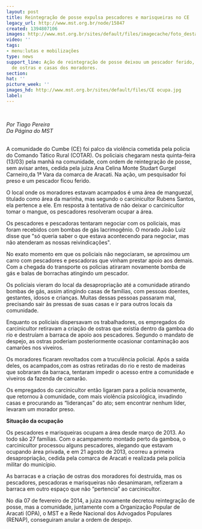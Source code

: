 ```yaml
---
layout: post
title: Reintegração de posse expulsa pescadores e marisqueiras no CE
legacy_url: http://www.mst.org.br/node/15847
created: 1394807106
images: http://www.mst.org.br/sites/default/files/imagecache/foto_destaque/CE ocupa.jpg
video: ''
tags:
- menu:lutas e mobilizações
type: news
support_line: Ação de reintegração de posse deixou um pescador ferido, destruiu criação
  de ostras e casas dos moradores.
section: 
hat: ''
picture_week: ''
images_hd: http://www.mst.org.br/sites/default/files/CE ocupa.jpg
label: 
---
```

<p>&nbsp;</p><p><em>Por Tiago Pereira<br>Da Página do MST</em></p><p><br>A comunidade do Cumbe (CE) foi palco da violência cometida pela policia do Comando Tático Rural (COTAR). Os policiais chegaram nesta quinta-feira (13/03) pela manhã na comunidade, com ordem de reintegração de posse, sem avisar antes, cedida pela juíza Ana Celina Monte Studart Gurgel Carneiro,da 1ª Vara da comarca de Aracati. Na ação, um pesquisador foi preso e um pescador ficou ferido.</p><p>O local onde os moradores estavam acampados é uma área de manguezal, titulado como área da marinha, mas segundo o carcinicultor Rubens Santos, ela pertence a ele. Em resposta à tentativa de não deixar o carcinicultor tomar o mangue, os pescadores resolveram ocupar a área.</p><p>Os pescadores e pescadoras tentaram negociar com os policiais, mas foram recebidos com bombas de gás lacrimogênio. O morado João Luiz disse que "só queria saber o que estava acontecendo para negociar, mas não atenderam as nossas reivindicações".</p><p>No exato momento em que os policiais não negociaram, se aproximou um carro com pescadores e pescadoras que vinham prestar apoio aos demais. Com a chegada do transporte os policias atiraram novamente bomba de gás e balas de borrachas atingindo um pescador.</p><p>Os policiais vieram do local da desapropriação até a comunidade atirando bombas de gás, assim atingindo casas de famílias, com pessoas doentes, gestantes, idosos e crianças. Muitas dessas pessoas passaram mal, precisando sair às pressas de suas casas e ir para outros locais da comunidade.</p><p>Enquanto os policiais dispersavam os trabalhadores, os empregados do carcinicultor retiravam a criação de ostras que existia dentro da gamboa do rio e destruíam a barraca de apoio aos pescadores. Segundo o mandato de despejo, as ostras poderiam posteriormente ocasionar contaminação aos camarões nos viveiros.</p><p>Os moradores ficaram revoltados com a truculência policial. Após a saída deles, os acampados,com as ostras retiradas do rio e resto de madeiras que sobraram da barraca, tentaram impedir o acesso entre a comunidade e viveiros da fazenda de camarão.</p><p>Os empregados do carcinicultor então ligaram para a policia novamente, que retornou à comunidade, com mais violência psicológica, invadindo casas e procurando as “lideranças” do ato; sem encontrar nenhum líder, levaram um morador preso.</p><p><strong>Situação da ocupação</strong></p><p>Os pescadores e marisqueiras ocupam a área desde março de 2013. Ao todo são 27 famílias. Com o acampamento montado perto da gamboa, o carcinicultor processou alguns pescadores, alegando que estavam ocupando área privada, e em 21 agosto de 2013, ocorreu a primeira desapropriação, cedida pela comarca de Aracati e realizada pela polícia militar do município.</p><p>As barracas e a criação de ostras dos moradores foi destruída, mas os pescadores, pescadoras e marisqueiras não desanimaram, refizeram a barraca em outro espaço que não “pertencia” ao carcinicultor.</p><p>No dia 07 de fevereiro de 2014, a juíza novamente decretou reintegração de posse, mas a comunidade, juntamente com a Organização Popular de Aracati (OPA), o MST e a Rede Nacional dos Advogados Populares (RENAP), conseguiram anular a ordem de despejo.&nbsp; <br>&nbsp;</p>
